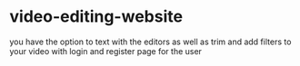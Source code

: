 # video-editing-website
you have the option to text with the editors as well as trim and add filters to your video with login and register page for the user 
